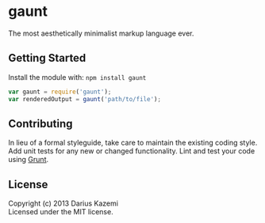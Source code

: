 # gaunt

The most aesthetically minimalist markup language ever.

## Getting Started
Install the module with: `npm install gaunt`

```javascript
var gaunt = require('gaunt');
var renderedOutput = gaunt('path/to/file');
```

## Contributing
In lieu of a formal styleguide, take care to maintain the existing coding style. Add unit tests for any new or changed functionality. Lint and test your code using [Grunt](http://gruntjs.com/).

## License
Copyright (c) 2013 Darius Kazemi  
Licensed under the MIT license.
